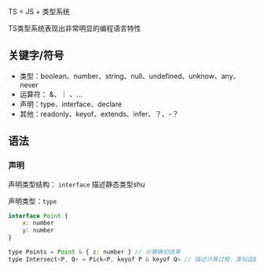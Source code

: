 

TS = JS + 类型系统

TS类型系统表现出非常明显的编程语言特性


## 关键字/符号
+ 类型：boolean、number、string、null、undefined、unknow、any、never
+ 运算符： &、｜ 、...
+ 声明：type、interface、declare
+ 其他：readonly、keyof、extends、infer、？、-？


## 语法

### 声明
声明类型结构： `interface`  描述静态类型shu

声明类型：`type`

```js
interface Point {
	x: number
	y: number
}

type Points = Point & { z: number } // 计算确切结果
type Intersect<P, Q> = Pick<P, keyof P & keyof Q> // 描述计算过程，类似函数
```




